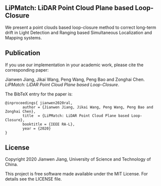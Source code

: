 ## LiPMatch: LiDAR Point Cloud Plane based Loop-Closure


We present a point clouds based loop-closure method to correct long-term drift in Light Detection and Ranging based Simultaneous Localization and Mapping systems.

## Publication

If you use our implementation in your academic work, please cite the corresponding paper:

Jianwen Jiang, Jikai Wang, Peng Wang, Peng Bao and Zonghai Chen. *LiPMatch: LiDAR Point Cloud Plane based Loop-Closure*.

The BibTeX entry for the paper is: 
    
	@inproceedings{ jianwen2020ral, 
			author = {Jianwen Jiang, Jikai Wang, Peng Wang, Peng Bao and Zonghai Chen},
			title  = {LiPMatch: LiDAR Point Cloud Plane based Loop-Closure},
			booktitle = {IEEE RA-L},
			year = {2020}  
	}

## License

Copyright 2020 Jianwen Jiang, University of Science and Technology of China.


This project is free software made available under the MIT License. For details see the LICENSE file.

